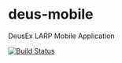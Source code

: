 # deus-mobile

DeusEx LARP Mobile Application

[![Build Status](https://travis-ci.org/sth-larp/deus-mobile.svg?branch=master)](https://travis-ci.org/sth-larp/deus-mobile)
